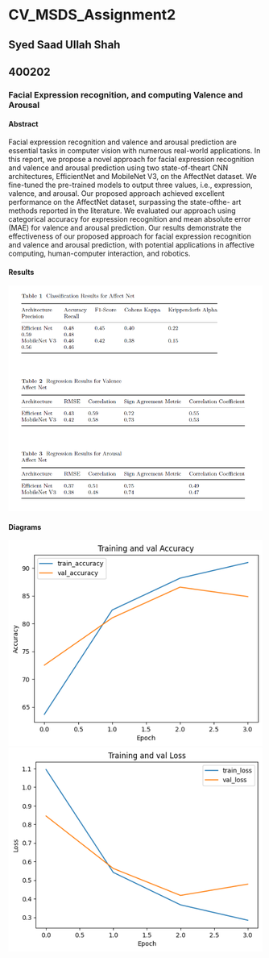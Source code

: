 # CV_MSDS_Assignment2
## Syed Saad Ullah Shah
## 400202

### Facial Expression recognition, and computing Valence and Arousal

#### Abstract
Facial expression recognition and valence and arousal prediction are
essential tasks in computer vision with numerous real-world applications.
In this report, we propose a novel approach for facial expression
recognition and valence and arousal prediction using two state-of-theart
CNN architectures, EfficientNet and MobileNet V3, on the AffectNet
dataset. We fine-tuned the pre-trained models to output three values,
i.e., expression, valence, and arousal. Our proposed approach achieved
excellent performance on the AffectNet dataset, surpassing the state-ofthe-
art methods reported in the literature. We evaluated our approach
using categorical accuracy for expression recognition and mean absolute
error (MAE) for valence and arousal prediction. Our results demonstrate
the effectiveness of our proposed approach for facial expression
recognition and valence and arousal prediction, with potential applications
in affective computing, human-computer interaction, and robotics.

#### Results
![alt text](./images/results.png)

#### Diagrams
![alt text](./images/train_graph.png)
![alt text](./images/train_loss.png)
